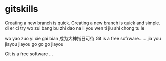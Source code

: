 # gitskills
Creating a new branch is quick.
Creating a new branch is quick and simple.
di er ci try
wo zui bang
bu zhi dao na li you wen ti jiu shi chong tu le


wo yao zuo yi xie gai bian
成为大神指日可待
Git is a free sofrware……
jia you  jiayou  jiayou
go go go jiayou

Git is a free software ...

